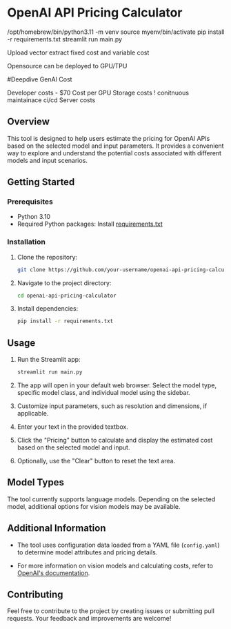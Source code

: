 # OpenAI API Pricing Calculator

/opt/homebrew/bin/python3.11 -m venv 
source myenv/bin/activate
pip install -r requirements.txt
streamlit run main.py


Upload 
vector 
extract 
fixed cost and variable cost 

Opensource can be deployed to GPU/TPU

#Deepdive GenAI Cost 

Developer costs  - $70 
Cost per GPU
Storage costs ! 
conitnuous maintainace ci/cd 
Server costs 










## Overview

This tool is designed to help users estimate the pricing for OpenAI APIs based on the selected model and input parameters. It provides a convenient way to explore and understand the potential costs associated with different models and input scenarios.

## Getting Started

### Prerequisites

- Python 3.10
- Required Python packages: Install [requirements.txt](./requirements.txt)

### Installation

1. Clone the repository:

    ```bash
    git clone https://github.com/your-username/openai-api-pricing-calculator.git
    ```

2. Navigate to the project directory:

    ```bash
    cd openai-api-pricing-calculator
    ```

3. Install dependencies:

    ```bash
    pip install -r requirements.txt
    ```

## Usage

1. Run the Streamlit app:

    ```bash
    streamlit run main.py
    ```

2. The app will open in your default web browser. Select the model type, specific model class, and individual model using the sidebar.

3. Customize input parameters, such as resolution and dimensions, if applicable.

4. Enter your text in the provided textbox.

5. Click the "Pricing" button to calculate and display the estimated cost based on the selected model and input.

6. Optionally, use the "Clear" button to reset the text area.

## Model Types

The tool currently supports language models. Depending on the selected model, additional options for vision models may be available.

## Additional Information

- The tool uses configuration data loaded from a YAML file (`config.yaml`) to determine model attributes and pricing details.

- For more information on vision models and calculating costs, refer to [OpenAI's documentation](https://openai.com/pricing).

## Contributing

Feel free to contribute to the project by creating issues or submitting pull requests. Your feedback and improvements are welcome!


